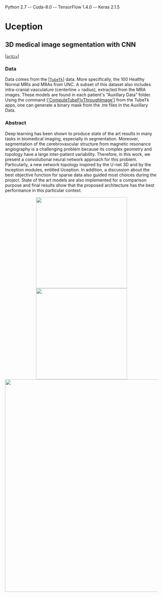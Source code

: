 Python 2.7 -- Cuda-8.0 -- TensorFlow 1.4.0 -- Keras 2.1.5

# Uception
## 3D medical image segmentation with CNN
[[`arXiv`](https://arxiv.org/abs/1812.01752)]

### Data

Data comes from the [[`TubeTk`](https://public.kitware.com/Wiki/TubeTK/Data)] data. More specifically, the 100 Healthy Normal MRIs and MRAs from UNC. A subset of this dataset also includes intra-cranial vasculature (centerline + radius), extracted from the MRA images. These models are found in each patient's "Auxillary Data" folder. Using the command [['ComputeTubeFlyThroughImage'](https://github.com/KitwareMedical/ITKTubeTK/tree/master/apps/ComputeTubeFlyThroughImage)] from the TubeTk apps, one can generate a binary mask from the .tre files in the Auxillary Data.

### Abstract

Deep learning has been shown to produce state of the art results in many tasks in biomedical imaging, especially in segmentation. Moreover, segmentation of the cerebrovascular structure from magnetic resonance angiography is a challenging problem because its complex geometry and topology have a large inter-patient variability. Therefore, in this work, we present a convolutional neural network approach for this problem. Particularly, a new network topology inspired by the U-net 3D and by the Inception modules, entitled Uception. In addition, a discussion about the best objective function for sparse data also guided most choices during the project. State of the art models are also implemented for a comparison purpose and final results show that the proposed architecture has the best performance in this particular context.

<div align="center">
  <img src="https://drive.google.com/uc?export=view&id=1dWlJDlavq7Syb8LowOttDJjXk_7epCfg" width="300px" />
  <img src="https://drive.google.com/uc?export=view&id=1-DdA57MAN4xHGQz-8Q_gEdFJIcb997x9" width="300px" />
</div>
<div align="center">
  <img src="https://drive.google.com/uc?export=view&id=12SLD-5mLe6WMneMSGvY2um0o6nwC0TFL" width="700px" />
</div>
